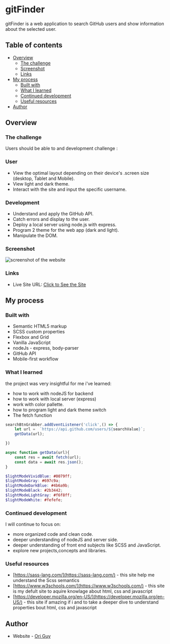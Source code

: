 # gitFinder

gitFinder is a web application to search GitHub users and show information about the selected user.


## Table of contents

- [Overview](#overview)
  - [The challenge](#the-challenge)
  - [Screenshot](#screenshot)
  - [Links](#links)
- [My process](#my-process)
  - [Built with](#built-with)
  - [What I learned](#what-i-learned)
  - [Continued development](#continued-development)
  - [Useful resources](#useful-resources)
- [Author](#author)

## Overview

### The challenge

Users should be able to and development challenge :

### User

- View the optimal layout depending on their device's .screen size (desktop, Tablet and Mobile).
- View light and dark theme.
- Interact with the site and input the specific username.

### Development

- Understand and apply the GitHub API.
- Catch errors and display to the user.
- Deploy a local server using node.js with express.
- Program 2 theme for the web app (dark and light).
- Manipulate the DOM.

### Screenshot

![screenshot of the website](/images\READMEPhoto.jpg)

### Links

- Live Site URL: [ Click to See the Site](https://gitfinderapp.herokuapp.com/)

## My process

### Built with

- Semantic HTML5 markup
- SCSS custom properties
- Flexbox and Grid
- Vanilla JavaScript
- nodeJs - express, body-parser
- GitHub API
- Mobile-first workflow

### What I learned

the project was very insightful for me i've learned:

- how to work with nodeJS for backend
- how to work with local server (express)
- work with color pallette.
- how to program light and dark theme switch
- The fetch function

```JavaScript
searchBtnGrabber.addEventListener('click',() => {
    let url =  `https://api.github.com/users/${searchValue}`; 
    getData(url);

})
```

```JavaScript
async function getData(url){
    const res = await fetch(url);
    const data = await res.json();
}
```

```SCSS
$lightModeVividBlue: #0079ff;
$lightModeGray: #697c9a;
$lightModeDarkBlue: #4b6a9b;
$lightModeBlack: #2b3442;
$lightModeLightGray: #f6f8ff;
$lightModeWhite: #fefefe;

```

### Continued development

I will continue to focus on:

- more organized code and clean code.
- deeper understanding of nodeJS and server side.
- deeper understanding of front end subjects like SCSS and JavaScript.
- explore new projects,concepts and libraries.

### Useful resources

- [https://sass-lang.com/](https://sass-lang.com/) - this site help me understand the Scss semantics
- [https://www.w3schools.com/](https://www.w3schools.com/) - this site is my defult site to aquire knowlage about html, css and javascript
- [https://developer.mozilla.org/en-US/](https://developer.mozilla.org/en-US/) - this site if amazing if i and to take a deeper dive to understand properties bout html, css and javascript

## Author

- Website - [Ori Guy](https://github.com/origuy)
